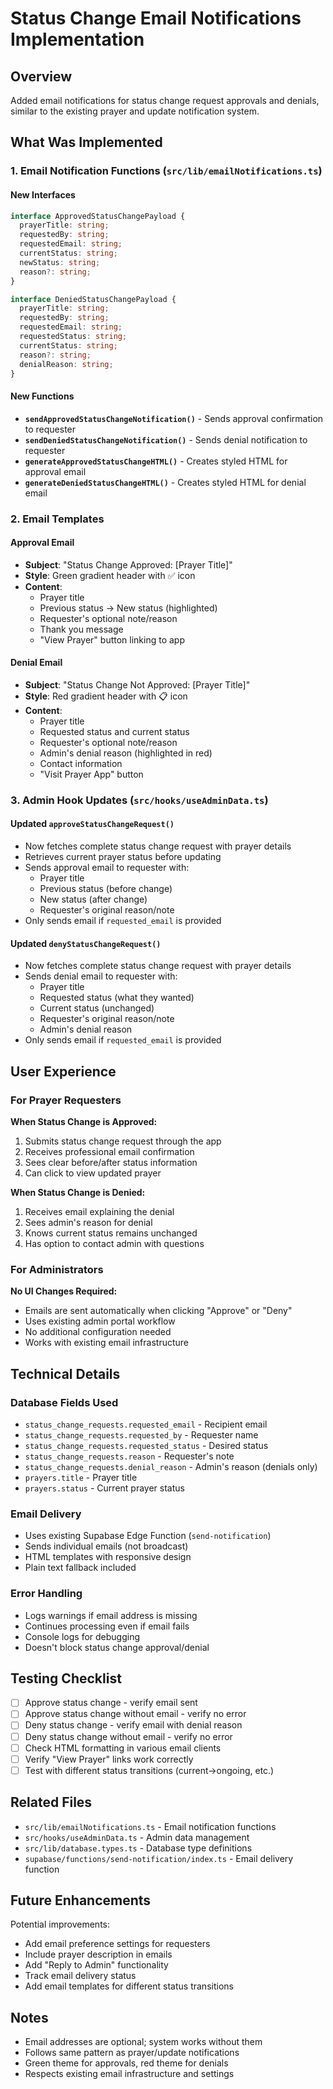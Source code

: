 # Status Change Email Notifications Implementation

## Overview
Added email notifications for status change request approvals and denials, similar to the existing prayer and update notification system.

## What Was Implemented

### 1. Email Notification Functions (`src/lib/emailNotifications.ts`)

#### New Interfaces
```typescript
interface ApprovedStatusChangePayload {
  prayerTitle: string;
  requestedBy: string;
  requestedEmail: string;
  currentStatus: string;
  newStatus: string;
  reason?: string;
}

interface DeniedStatusChangePayload {
  prayerTitle: string;
  requestedBy: string;
  requestedEmail: string;
  requestedStatus: string;
  currentStatus: string;
  reason?: string;
  denialReason: string;
}
```

#### New Functions
- **`sendApprovedStatusChangeNotification()`** - Sends approval confirmation to requester
- **`sendDeniedStatusChangeNotification()`** - Sends denial notification to requester
- **`generateApprovedStatusChangeHTML()`** - Creates styled HTML for approval email
- **`generateDeniedStatusChangeHTML()`** - Creates styled HTML for denial email

### 2. Email Templates

#### Approval Email
- **Subject**: "Status Change Approved: [Prayer Title]"
- **Style**: Green gradient header with ✅ icon
- **Content**:
  - Prayer title
  - Previous status → New status (highlighted)
  - Requester's optional note/reason
  - Thank you message
  - "View Prayer" button linking to app

#### Denial Email
- **Subject**: "Status Change Not Approved: [Prayer Title]"
- **Style**: Red gradient header with 📋 icon
- **Content**:
  - Prayer title
  - Requested status and current status
  - Requester's optional note/reason
  - Admin's denial reason (highlighted in red)
  - Contact information
  - "Visit Prayer App" button

### 3. Admin Hook Updates (`src/hooks/useAdminData.ts`)

#### Updated `approveStatusChangeRequest()`
- Now fetches complete status change request with prayer details
- Retrieves current prayer status before updating
- Sends approval email to requester with:
  - Prayer title
  - Previous status (before change)
  - New status (after change)
  - Requester's original reason/note
- Only sends email if `requested_email` is provided

#### Updated `denyStatusChangeRequest()`
- Now fetches complete status change request with prayer details
- Sends denial email to requester with:
  - Prayer title
  - Requested status (what they wanted)
  - Current status (unchanged)
  - Requester's original reason/note
  - Admin's denial reason
- Only sends email if `requested_email` is provided

## User Experience

### For Prayer Requesters

**When Status Change is Approved:**
1. Submits status change request through the app
2. Receives professional email confirmation
3. Sees clear before/after status information
4. Can click to view updated prayer

**When Status Change is Denied:**
1. Receives email explaining the denial
2. Sees admin's reason for denial
3. Knows current status remains unchanged
4. Has option to contact admin with questions

### For Administrators

**No UI Changes Required:**
- Emails are sent automatically when clicking "Approve" or "Deny"
- Uses existing admin portal workflow
- No additional configuration needed
- Works with existing email infrastructure

## Technical Details

### Database Fields Used
- `status_change_requests.requested_email` - Recipient email
- `status_change_requests.requested_by` - Requester name
- `status_change_requests.requested_status` - Desired status
- `status_change_requests.reason` - Requester's note
- `status_change_requests.denial_reason` - Admin's reason (denials only)
- `prayers.title` - Prayer title
- `prayers.status` - Current prayer status

### Email Delivery
- Uses existing Supabase Edge Function (`send-notification`)
- Sends individual emails (not broadcast)
- HTML templates with responsive design
- Plain text fallback included

### Error Handling
- Logs warnings if email address is missing
- Continues processing even if email fails
- Console logs for debugging
- Doesn't block status change approval/denial

## Testing Checklist

- [ ] Approve status change - verify email sent
- [ ] Approve status change without email - verify no error
- [ ] Deny status change - verify email with denial reason
- [ ] Deny status change without email - verify no error
- [ ] Check HTML formatting in various email clients
- [ ] Verify "View Prayer" links work correctly
- [ ] Test with different status transitions (current→ongoing, etc.)

## Related Files

- `src/lib/emailNotifications.ts` - Email notification functions
- `src/hooks/useAdminData.ts` - Admin data management
- `src/lib/database.types.ts` - Database type definitions
- `supabase/functions/send-notification/index.ts` - Email delivery function

## Future Enhancements

Potential improvements:
- Add email preference settings for requesters
- Include prayer description in emails
- Add "Reply to Admin" functionality
- Track email delivery status
- Add email templates for different status transitions

## Notes

- Email addresses are optional; system works without them
- Follows same pattern as prayer/update notifications
- Green theme for approvals, red theme for denials
- Respects existing email infrastructure and settings
